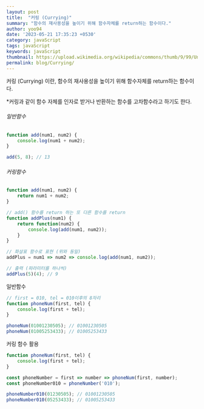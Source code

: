 ```yaml
---
layout: post
title:  "커링 (Currying)"
summary: "함수의 재사용성을 높이기 위해 함수자체를 return하는 함수이다."
author: yoo94
date: '2023-05-21 17:35:23 +0530'
category: javaScript
tags: javaScript
keywords: javaScript
thumbnail: https://upload.wikimedia.org/wikipedia/commons/thumb/9/99/Unofficial_JavaScript_logo_2.svg/1200px-Unofficial_JavaScript_logo_2.svg.png
permalink: blog/Currying/
---
```

커링 (Currying) 이란, 함수의 재사용성을 높이기 위해 함수자체를 return하는 함수이다.

*커링과 같이 함수 자체를 인자로 받거나 반환하는 함수를 고차함수라고 하기도 한다.
###### 일반함수

```javascript
function add(num1, num2) {
    console.log(num1 + num2);
}

add(5, 8); // 13

```

###### 커링함수

```javascript
function add(num1, num2) {
    return num1 + num2;
}

// add() 함수를 return 하는 또 다른 함수를 return
function addPlus(num1) {
    return function(num2) {
        console.log(add(num1, num2));
    }
}

// 화살표 함수로 표현 (위와 동일)
addPlus = num1 => num2 => console.log(add(num1, num2));

// 출력 (파라미터를 하나씩)
addPlus(5)(4); // 9

```

일반함수

```javascript
// first = 010, tel = 010이후의 8자리
function phoneNum(first, tel) {
	console.log(first + tel);
}

phoneNum(01001230505); // 01001230505
phoneNum(01005253433); // 01005253433

```

커링 함수 활용
```javascript
function phoneNum(first, tel) {
	console.log(first + tel);
}

const phoneNumber = first => number => phoneNum(first, number);
const phoneNumber010 = phoneNumber('010');

phoneNumber010(01230505); // 01001230505
phoneNumber010(05253433); // 01005253433

```


